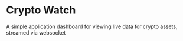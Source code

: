 # Crypto Watch

A simple application dashboard for viewing live data for crypto assets, streamed via websocket
